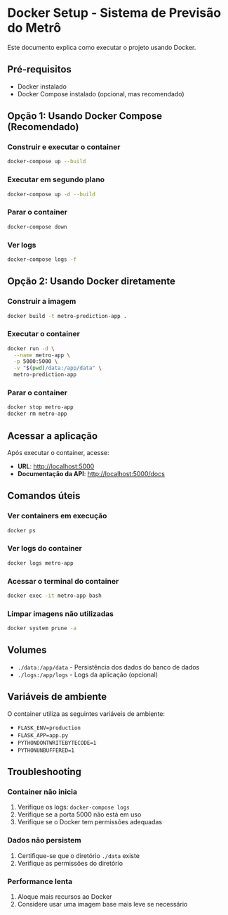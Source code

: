 # Docker Setup - Sistema de Previsão do Metrô

Este documento explica como executar o projeto usando Docker.

## Pré-requisitos

- Docker instalado
- Docker Compose instalado (opcional, mas recomendado)

## Opção 1: Usando Docker Compose (Recomendado)

### Construir e executar o container

```bash
docker-compose up --build
```

### Executar em segundo plano

```bash
docker-compose up -d --build
```

### Parar o container

```bash
docker-compose down
```

### Ver logs

```bash
docker-compose logs -f
```

## Opção 2: Usando Docker diretamente

### Construir a imagem

```bash
docker build -t metro-prediction-app .
```

### Executar o container

```bash
docker run -d \
  --name metro-app \
  -p 5000:5000 \
  -v "$(pwd)/data:/app/data" \
  metro-prediction-app
```

### Parar o container

```bash
docker stop metro-app
docker rm metro-app
```

## Acessar a aplicação

Após executar o container, acesse:

- **URL**: <http://localhost:5000>
- **Documentação da API**: <http://localhost:5000/docs>

## Comandos úteis

### Ver containers em execução

```bash
docker ps
```

### Ver logs do container

```bash
docker logs metro-app
```

### Acessar o terminal do container

```bash
docker exec -it metro-app bash
```

### Limpar imagens não utilizadas

```bash
docker system prune -a
```

## Volumes

- `./data:/app/data` - Persistência dos dados do banco de dados
- `./logs:/app/logs` - Logs da aplicação (opcional)

## Variáveis de ambiente

O container utiliza as seguintes variáveis de ambiente:

- `FLASK_ENV=production`
- `FLASK_APP=app.py`
- `PYTHONDONTWRITEBYTECODE=1`
- `PYTHONUNBUFFERED=1`

## Troubleshooting

### Container não inicia

1. Verifique os logs: `docker-compose logs`
2. Verifique se a porta 5000 não está em uso
3. Verifique se o Docker tem permissões adequadas

### Dados não persistem

1. Certifique-se que o diretório `./data` existe
2. Verifique as permissões do diretório

### Performance lenta

1. Aloque mais recursos ao Docker
2. Considere usar uma imagem base mais leve se necessário
